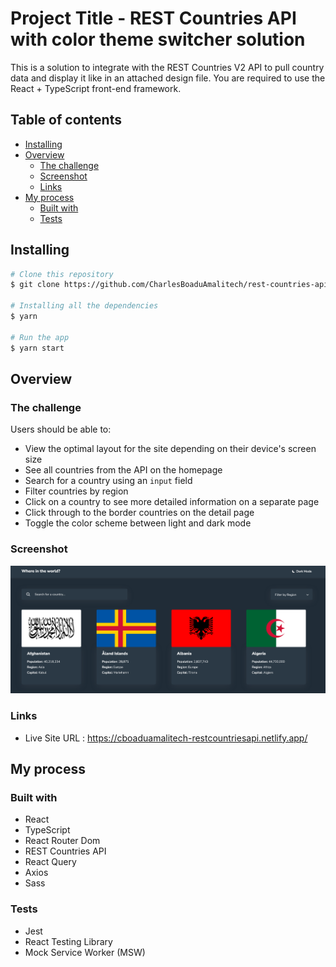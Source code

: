 # Project Title - REST Countries API with color theme switcher solution

This is a solution to integrate with the REST Countries V2 API to pull country data and display it like in an attached design file. You are required to use the React + TypeScript front-end framework. 

## Table of contents

- [Installing](#installing)
- [Overview](#overview)
  - [The challenge](#the-challenge)
  - [Screenshot](#screenshot)
  - [Links](#links)
- [My process](#my-process)
  - [Built with](#built-with)
  - [Tests](#tests)

## Installing

```bash
# Clone this repository
$ git clone https://github.com/CharlesBoaduAmalitech/rest-countries-api-yarn.git

# Installing all the dependencies
$ yarn

# Run the app
$ yarn start
```

## Overview

### The challenge

Users should be able to:
- View the optimal layout for the site depending on their device's screen size
- See all countries from the API on the homepage
- Search for a country using an `input` field
- Filter countries by region
- Click on a country to see more detailed information on a separate page
- Click through to the border countries on the detail page
- Toggle the color scheme between light and dark mode 

### Screenshot

![](./screenshot.png)

### Links

- Live Site URL : https://cboaduamalitech-restcountriesapi.netlify.app/

## My process

### Built with

- React
- TypeScript
- React Router Dom
- REST Countries API
- React Query
- Axios
- Sass

### Tests

- Jest
- React Testing Library
- Mock Service Worker (MSW)
